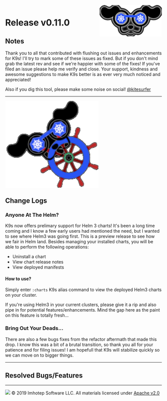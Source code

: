 <img src="https://raw.githubusercontent.com/derailed/k9s/master/assets/k9s_small.png" align="right" width="200" height="auto"/>

# Release v0.11.0

## Notes

Thank you to all that contributed with flushing out issues and enhancements for K9s! I'll try to mark some of these issues as fixed. But if you don't mind grab the latest rev and see if we're happier with some of the fixes! If you've filed an issue please help me verify and close. Your support, kindness and awesome suggestions to make K9s better is as ever very much noticed and appreciated!

Also if you dig this tool, please make some noise on social! [@kitesurfer](https://twitter.com/kitesurfer)

---

<img src="https://raw.githubusercontent.com/derailed/k9s/master/assets/k9s_helm.png" align="center" width="300" height="auto"/>

## Change Logs

### Anyone At The Helm?

K9s now offers prelimary support for Helm 3 charts! It's been a long time coming and I know a few early users had mentioned the need, but I wanted to see where Helm3 was going first. This is a preview release to see how we fair in Helm land. Besides managing your installed charts, you will be able to perform the following operations:

* Uninstall a chart
* View chart release notes
* View deployed manifests

#### How to use?

Simply enter `:charts` K9s alias command to view the deployed Helm3 charts on your cluster.

If you're using Helm3 in your current clusters, please give it a rip and also pipe in for potential features/enhancements. Mind the gap here as the paint on this feature is totally fresh...

### Bring Out Your Deads...

There are also a few bugs fixes from the refactor aftermath that made this drop. I know this was a bit of a brutal transition, so thank you all for your patience and for filing issues! I am hopefull that K9s will stabilize quickly so we can move on to bigger things.

---

## Resolved Bugs/Features

---

<img src="https://raw.githubusercontent.com/derailed/k9s/master/assets/imhotep_logo.png" width="32" height="auto"/> © 2019 Imhotep Software LLC. All materials licensed under [Apache v2.0](http://www.apache.org/licenses/LICENSE-2.0)
